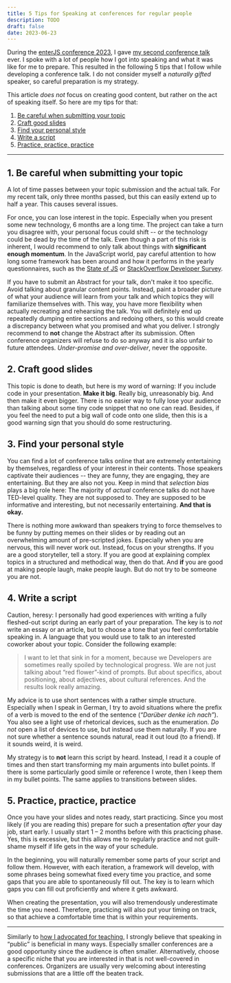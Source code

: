 ```yaml
---
title: 5 Tips for Speaking at conferences for regular people
description: TODO
draft: false
date: 2023-06-23
---
```


During the [enterJS conference 2023](https://enterjs.de/), I gave [my second conference talk](/talk/enterjs-astro-2023/) ever. I spoke with a lot of people how I got into speaking and what it was like for me to prepare. This resulted in the following 5 tips that I follow while developing a conference talk. I do not consider myself a _naturally gifted_ speaker, so careful preparation is my strategy. 

This article _does not_ focus on creating good content, but rather on the act of speaking itself. So here are my tips for that:

1. [Be careful when submitting your topic](#1-be-careful-when-submitting-your-topic)
2. [Craft good slides](#2-craft-good-slides)
3. [Find your personal style](#3-find-your-personal-style)
4. [Write a script](#4-write-a-script)
5. [Practice, practice, practice](#5-practice-practice-practice)

___ 

## 1. Be careful when submitting your topic

A lot of time passes between your topic submission and the actual talk. For my recent talk, only three months passed, but this can easily extend up to half a year. This causes several issues.

For once, you can lose interest in the topic. Especially when you present some new technology, 6 months are a long time. The project can take a turn you disagree with, your personal focus could shift -- or the technology could be dead by the time of the talk. Even though a part of this risk is inherent, I would recommend to only talk about things with **significant enough momentum**. In the JavaScript world, pay careful attention to how long some framework has been around and how it performs in the yearly questionnaires, such as the [State of JS](https:/stateofjs.com/) or [StackOverflow Developer Survey](https://survey.stackoverflow.co/).

If you have to submit an Abstract for your talk, don't make it too specific. Avoid talking about granular content points. Instead, paint a broader picture of what your audience will learn from your talk and which topics they will familiarize themselves with. This way, you have more flexibility when actually recreating and rehearsing the talk. You will definitely end up repeatedly dumping entire sections and redoing others, so this would create a discrepancy between what you promised and what you deliver. I strongly recommend to **not** change the Abstract after its submission. Often conference organizers will refuse to do so anyway and it is also unfair to future attendees. *Under-promise and over-deliver*, never the opposite.

## 2. Craft good slides

This topic is done to death, but here is my word of warning: If you include code in your presentation. **Make it big**. Really big, unreasonably big. And then make it even bigger. There is no easier way to fully lose your audience than talking about some tiny code snippet that no one can read. Besides, if you feel the need to put a big wall of code onto one slide, then this is a good warning sign that you should do some restructuring.

## 3. Find your personal style

You can find a lot of conference talks online that are extremely entertaining by themselves, regardless of your interest in their contents. Those speakers captivate their audiences -- they are funny, they are engaging, they are entertaining. But they are also not you. Keep in mind that _selection bias_ plays a big role here: The majority of *actual* conference talks do not have TED-level quality. They are not supposed to. They are supposed to be informative and interesting, but not necessarily entertaining. **And that is okay.**

There is nothing more awkward than speakers trying to force themselves to be funny by putting memes on their slides or by reading out an overwhelming amount of pre-scripted jokes. Especially when you are nervous, this will never work out. Instead, focus on your strengths. If you are a good storyteller, tell a story. If you are good at explaining complex topics in a structured and methodical way, then do that. And **if** you are good at making people laugh, make people laugh. But do not try to be someone you are not.


## 4. Write a script

Caution, heresy: I personally had good experiences with writing a fully fleshed-out script during an early part of your preparation. The key is to *not* write an essay or an article, but to choose a tone that you feel comfortable speaking in. A language that you would use to talk to an interested coworker about your topic. Consider the following example:

> I want to let that sink in for a moment, because we Developers are sometimes really spoiled by technological progress. We are not just talking about “red flower”-kind of prompts. But about specifics, about positioning, about adjectives, about cultural references. And the results look really amazing.

My advice is to use short sentences with a rather simple structure. Especially when I speak in German, I try to avoid situations where the prefix of a verb is moved to the end of the sentence (_“Darüber denke ich nach”_). You also see a light use of rhetorical devices, such as the enumeration. _Do not_ open a list of devices to use, but instead use them naturally. If you are not sure whether a sentence sounds natural, read it out loud (to a friend). If it sounds weird, it is weird.

My strategy is to **not** learn this script by heard. Instead, I read it a couple of times and then start transforming my main arguments into bullet points. If there is some particularly good simile or reference I wrote, then I keep them in my bullet points. The same applies to transitions between slides.

## 5. Practice, practice, practice

Once you have your slides and notes ready, start practicing. Since you most likely (if you are reading this) prepare for such a presentation _after_ your day job, start early. I usually start 1 – 2 months before with this practicing phase. Yes, this is excessive, but this allows me to regularly practice and not guilt-shame myself if life gets in the way of your schedule. 

In the beginning, you will naturally remember some parts of your script and follow them. However, with each iteration, a framework will develop, with some phrases being somewhat fixed every time you practice, and some gaps that you are able to spontaneously fill out. The key is to learn which gaps you can fill out proficiently and where it gets awkward.

When creating the presentation, you will also tremendously underestimate the time you need. Therefore, practicing will also put your timing on track, so that achieve a comfortable time that is within your requirements.

___ 

Similarly to [how I advocated for teaching](/blog/why-you-should-teach/), I strongly believe that speaking in “public” is beneficial in many ways. Especially smaller conferences are a good opportunity since the audience is often smaller. Alternatively, choose a specific niche that you are interested in that is not well-covered in conferences. Organizers are usually very welcoming about interesting submissions that are a little off the beaten track.
